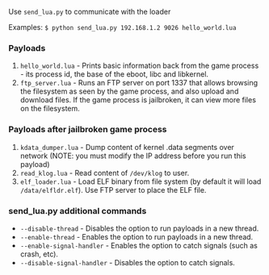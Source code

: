 
Use `send_lua.py` to communicate with the loader

Examples: `$ python send_lua.py 192.168.1.2 9026 hello_world.lua`

### Payloads

1. `hello_world.lua` - Prints basic information back from the game process - its process id, the base of the eboot, libc and libkernel.
2. `ftp_server.lua` - Runs an FTP server on port 1337 that allows browsing the filesystem as seen by the game process, and also upload and download files. If the game process is jailbroken, it can view more files on the filesystem. 

### Payloads after jailbroken game process

1. `kdata_dumper.lua` - Dump content of kernel .data segments over network (NOTE: you must modify the IP address before you run this payload)
2. `read_klog.lua` - Read content of `/dev/klog` to user.
3. `elf_loader.lua` - Load ELF binary from file system (by default it will load `/data/elfldr.elf`). Use FTP server to place the ELF file.

### send_lua.py additional commands

* `--disable-thread` - Disables the option to run payloads in a new thread.
* `--enable-thread` - Enables the option to run payloads in a new thread.
* `--enable-signal-handler` - Enables the option to catch signals (such as crash, etc).
* `--disable-signal-handler` - Disables the option to catch signals.